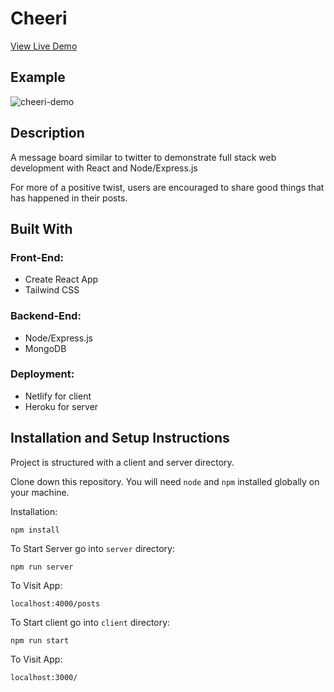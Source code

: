 # Cheeri
[View Live Demo](https://tender-almeida-fdb532.netlify.app)
## Example
![cheeri-demo](https://user-images.githubusercontent.com/46685981/153768945-4bc88ebd-b891-4ac8-b613-38782b59810a.gif)

## Description
A message board similar to twitter to demonstrate full stack web development with React and Node/Express.js

For more of a positive twist, users are encouraged to share good things that has happened in their posts.

## Built With 
### Front-End:
- Create React App
- Tailwind CSS

### Backend-End:
- Node/Express.js
- MongoDB

### Deployment:
- Netlify for client
- Heroku for server

## Installation and Setup Instructions

Project is structured with a client and server directory. 

Clone down this repository. You will need `node` and `npm` installed globally on your machine.  

Installation:

`npm install`   

To Start Server go into `server` directory:

`npm run server`  

To Visit App:

`localhost:4000/posts`  


To Start client go into `client` directory:

`npm run start`  

To Visit App:

`localhost:3000/` 



